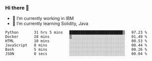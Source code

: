 ### Hi there 👋

<!--
**mathcodeman/mathcodeman** is a ✨ _special_ ✨ repository because its `README.md` (this file) appears on your GitHub profile.

Here are some ideas to get you started:

- 🔭 I’m currently working on ...
- 🌱 I’m currently learning ...
- 👯 I’m looking to collaborate on ...
- 🤔 I’m looking for help with ...
- 💬 Ask me about ...
- 📫 How to reach me: ...
- 😄 Pronouns: ...
- ⚡ Fun fact: ...
-->

- 🔭 I’m currently working in IBM
- 🌱 I’m currently learning Solidity, Java

<!--START_SECTION:waka-->

```text
Python       31 hrs 5 mins   ████████████████████████▒   97.23 %
Docker       28 mins         ▒░░░░░░░░░░░░░░░░░░░░░░░░   01.49 %
HTML         10 mins         ░░░░░░░░░░░░░░░░░░░░░░░░░   00.53 %
JavaScript   8 mins          ░░░░░░░░░░░░░░░░░░░░░░░░░   00.44 %
Bash         5 mins          ░░░░░░░░░░░░░░░░░░░░░░░░░   00.26 %
JSON         0 secs          ░░░░░░░░░░░░░░░░░░░░░░░░░   00.04 %
```

<!--END_SECTION:waka-->
